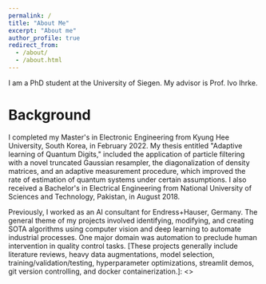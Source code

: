 ```yaml
---
permalink: /
title: "About Me"
excerpt: "About me"
author_profile: true
redirect_from: 
  - /about/
  - /about.html
---
```

I am a PhD student at the University of Siegen. My advisor is Prof. Ivo Ihrke. 

Background
==========

I completed my Master's in Electronic Engineering from Kyung Hee University, South Korea, in February 2022. My thesis entitled "Adaptive learning of Quantum Digits," included the application of particle filtering with a novel truncated Gaussian resampler, the diagonalization of density matrices, and an adaptive measurement procedure, which improved the rate of estimation of quantum systems under certain assumptions. I also received a Bachelor's in Electrical Engineering from National University of Sciences and Technology, Pakistan, in August 2018.

Previously, I worked as an AI consultant for Endress+Hauser, Germany. The general theme of my projects involved identifying, modifying, and creating SOTA algorithms using computer vision and deep learning to automate industrial processes. One major domain was automation to preclude human intervention in quality control tasks. 
[These projects generally include literature reviews, heavy data augmentations, model selection, training/validation/testing, hyperparameter optimizations, streamlit demos, git version controlling, and docker containerization.]: <>
